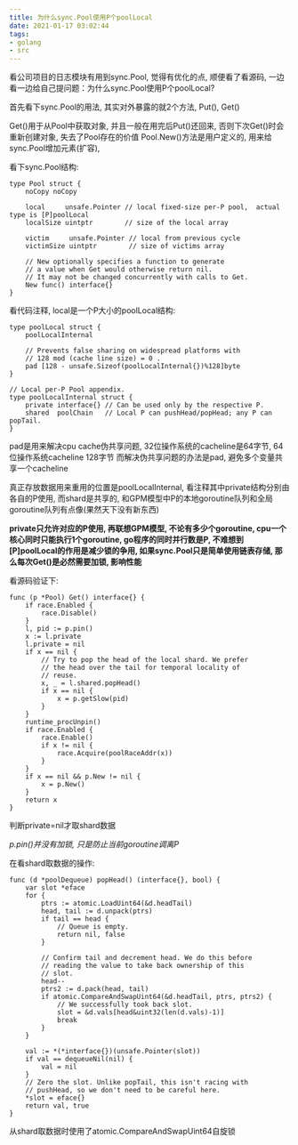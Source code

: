 ```yaml
---
title: 为什么sync.Pool使用P个poolLocal
date: 2021-01-17 03:02:44
tags: 
- golang
- src
---
```


看公司项目的日志模块有用到sync.Pool, 觉得有优化的点, 顺便看了看源码, 一边看一边给自己提问题：为什么sync.Pool使用P个poolLocal?

首先看下sync.Pool的用法, 其实对外暴露的就2个方法, Put(), Get()

Get()用于从Pool中获取对象, 并且一般在用完后Put()还回来, 否则下次Get()时会重新创建对象, 失去了Pool存在的价值
Pool.New()方法是用户定义的, 用来给sync.Pool增加元素(扩容),

看下sync.Pool结构:

```
type Pool struct {
	noCopy noCopy

	local     unsafe.Pointer // local fixed-size per-P pool,  actual type is [P]poolLocal
	localSize uintptr        // size of the local array

	victim     unsafe.Pointer // local from previous cycle
	victimSize uintptr        // size of victims array

	// New optionally specifies a function to generate
	// a value when Get would otherwise return nil.
	// It may not be changed concurrently with calls to Get.
	New func() interface{}
}
```

看代码注释, local是一个P大小的poolLocal结构:

```
type poolLocal struct {
	poolLocalInternal

	// Prevents false sharing on widespread platforms with
	// 128 mod (cache line size) = 0 .
	pad [128 - unsafe.Sizeof(poolLocalInternal{})%128]byte
}

// Local per-P Pool appendix.
type poolLocalInternal struct {
	private interface{} // Can be used only by the respective P.
	shared  poolChain   // Local P can pushHead/popHead; any P can popTail.
}
```

pad是用来解决cpu cache伪共享问题, 32位操作系统的cacheline是64字节, 64位操作系统cacheline 128字节
而解决伪共享问题的办法是pad, 避免多个变量共享一个cacheline

真正存放数据用来重用的位置是poolLocalInternal, 看注释其中private结构分别由各自的P使用, 而shard是共享的, 和GPM模型中P的本地goroutine队列和全局goroutine队列有点像(果然天下没有新东西)

**private只允许对应的P使用, 再联想GPM模型, 不论有多少个goroutine, cpu一个核心同时只能执行1个goroutine, go程序的同时并行数是P, 不难想到[P]poolLocal的作用是减少锁的争用, 如果sync.Pool只是简单使用链表存储, 那么每次Get()是必然需要加锁, 影响性能**

看源码验证下:

```
func (p *Pool) Get() interface{} {
	if race.Enabled {
		race.Disable()
	}
	l, pid := p.pin()
	x := l.private
	l.private = nil
	if x == nil {
		// Try to pop the head of the local shard. We prefer
		// the head over the tail for temporal locality of
		// reuse.
		x, _ = l.shared.popHead()
		if x == nil {
			x = p.getSlow(pid)
		}
	}
	runtime_procUnpin()
	if race.Enabled {
		race.Enable()
		if x != nil {
			race.Acquire(poolRaceAddr(x))
		}
	}
	if x == nil && p.New != nil {
		x = p.New()
	}
	return x
}
```

判断private=nil才取shard数据 

*p.pin()并没有加锁, 只是防止当前goroutine调离P*

在看shard取数据的操作:

```
func (d *poolDequeue) popHead() (interface{}, bool) {
	var slot *eface
	for {
		ptrs := atomic.LoadUint64(&d.headTail)
		head, tail := d.unpack(ptrs)
		if tail == head {
			// Queue is empty.
			return nil, false
		}

		// Confirm tail and decrement head. We do this before
		// reading the value to take back ownership of this
		// slot.
		head--
		ptrs2 := d.pack(head, tail)
		if atomic.CompareAndSwapUint64(&d.headTail, ptrs, ptrs2) {
			// We successfully took back slot.
			slot = &d.vals[head&uint32(len(d.vals)-1)]
			break
		}
	}

	val := *(*interface{})(unsafe.Pointer(slot))
	if val == dequeueNil(nil) {
		val = nil
	}
	// Zero the slot. Unlike popTail, this isn't racing with
	// pushHead, so we don't need to be careful here.
	*slot = eface{}
	return val, true
}
```

从shard取数据时使用了atomic.CompareAndSwapUint64自旋锁
